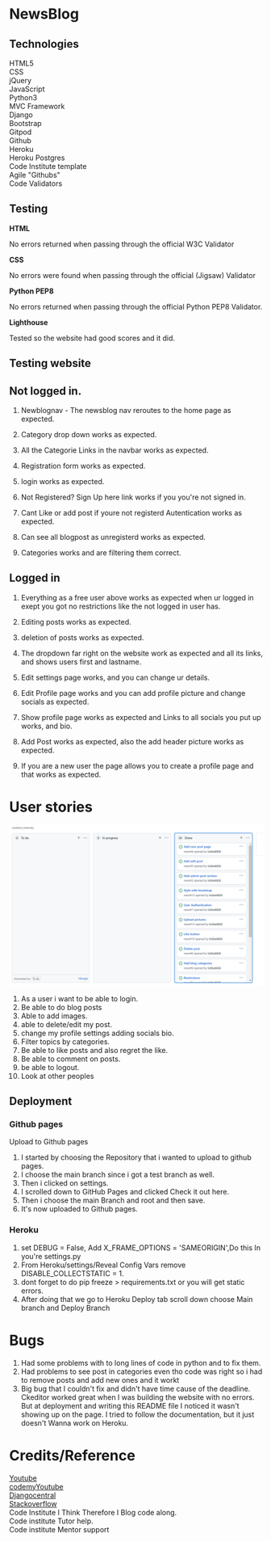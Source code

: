 # NewsBlog

## Technologies
HTML5<br>
CSS<br>
jQuery<br>
JavaScript<br>
Python3<br>
MVC Framework<br>
Django<br>
Bootstrap<br>
Gitpod<br>
Github<br>
Heroku<br>
Heroku Postgres<br>
Code Institute template<br>
Agile "Githubs"<br>
Code Validators<br>

## Testing

**HTML**

No errors returned when passing through the official W3C Validator

**CSS**

No errors were found when passing through the official (Jigsaw) Validator

**Python PEP8**

No errors returned when passing through the official Python PEP8 Validator.

**Lighthouse**

Tested so the website had good scores and it did.

## Testing website

## Not logged in.

1. Newblognav - The newsblog nav reroutes to the home page as expected.

2. Category drop down works as expected.

3. All the Categorie Links in the navbar works as expected.

4. Registration form works as expected.

5. login works as expected.

6. Not Registered? Sign Up here link works if you you're not signed in.

7. Cant Like or add post if youre not registerd Autentication works as expected.

8. Can see all blogpost as unregisterd works as expected.

9. Categories works and are filtering them correct.

## Logged in

1. Everything as a free user above works as expected when ur logged in exept you got no restrictions like the not logged in user has.

2. Editing posts works as expected.

3. deletion of posts works as expected.

4. The dropdown far right on the website work as expected and all its links, and shows users first and lastname.

5. Edit settings page works, and you can change ur details.

6. Edit Profile page works and you can add profile picture and change socials as expected.

7. Show profile page works as expected and Links to all socials you put up works, and bio.

8. Add Post works as expected, also the add header picture works as expected.

9. If you are a new user the page allows you to create a profile page and that works as expected.

# User stories

![user stories](static/newsapp/images/1.PNG)<br>

1. As a user i want to be able to login.
2. Be able to do blog posts
3. Able to add images.
4. able to delete/edit my post.
5. change my profile settings adding socials bio.
6. Filter topics by categories.
7. Be able to like posts and also regret the like.
8. Be able to comment on posts.
9. be able to logout.
10. Look at other peoples

## Deployment

### Github pages
Upload to Github pages<br>
1. I started by choosing the Repository that i wanted to upload to github pages.<br>
2. I choose the main branch since i got a test branch as well.<br>
3. Then i clicked on settings.<br>
4. I scrolled down to GitHub Pages and clicked Check it out here.<br>
5. Then i choose the main Branch and root and then save.<br>
6. It's now uploaded to Github pages.<br>

### Heroku

1. set  DEBUG = False, Add X_FRAME_OPTIONS = 'SAMEORIGIN',Do this In you're settings.py
2. From Heroku/settings/Reveal Config Vars remove DISABLE_COLLECTSTATIC = 1.
4. dont forget to do pip freeze > requirements.txt or you will get static errors.
3. After doing that we go to Heroku Deploy tab scroll down choose Main branch and Deploy Branch

# Bugs

1. Had some problems with to long lines of code in python and to fix them.
2. Had problems to see post in categories even tho code was right so i had to remove posts and add new ones and it workt
3. Big bug that I couldn't fix and didn't have time cause of the deadline. Ckeditor worked great when I was building the website with no errors.
But at deployment and writing this README file I noticed it wasn't showing up on the page. I tried to follow the documentation, but it just doesn't 
Wanna work on Heroku.




# Credits/Reference

[Youtube](https://www.youtube.com/watch?v=xqFM6ykQEwo)<br>
[codemyYoutube](https://www.youtube.com/watch?v=B40bteAMM_M&list=PLCC34OHNcOtr025c1kHSPrnP18YPB-NFi&index=1)<br>
[Djangocentral](https://djangocentral.com/building-a-blog-application-with-django/)<br>
[Stackoverflow](https://stackoverflow.com/)<br>
Code Institute I Think Therefore I Blog code along.<br>
Code institute Tutor help.<br>
Code institute Mentor support<br>









